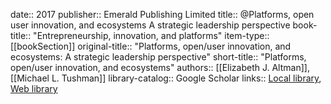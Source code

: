 date:: 2017
publisher:: Emerald Publishing Limited
title:: @Platforms, open user innovation, and ecosystems A strategic leadership perspective
book-title:: "Entrepreneurship, innovation, and platforms"
item-type:: [[bookSection]]
original-title:: "Platforms, open/user innovation, and ecosystems: A strategic leadership perspective"
short-title:: "Platforms, open/user innovation, and ecosystems"
authors:: [[Elizabeth J. Altman]], [[Michael L. Tushman]]
library-catalog:: Google Scholar
links:: [Local library](zotero://select/library/items/D86KIVUB), [Web library](https://www.zotero.org/users/6520516/items/D86KIVUB)
